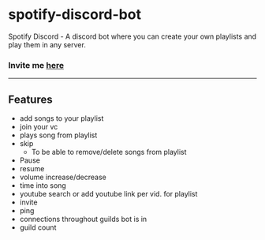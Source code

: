 
# spotify-discord-bot
Spotify Discord - A discord bot where you can create your own playlists and play them in any server.
### Invite me [here](https://discordapp.com/oauth2/authorize?client_id=224495611741863936&scope=bot&permissions=37088320)


---
<!--"Discord", "Discord App", and any associated logos are registered trademarks of Hammer & Chisel, inc. -->


## Features
- add songs to your playlist
- join your vc
- plays song from playlist
- skip
	* To be able to remove/delete songs from playlist
- Pause
- resume
- volume increase/decrease
- time into song
- youtube search or add youtube link per vid. for playlist
- invite
- ping
- connections throughout guilds bot is in
- guild count

